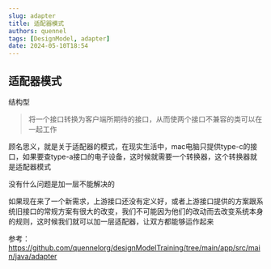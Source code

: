 ```yaml
---
slug: adapter
title: 适配器模式
authors: quennel
tags: [DesignModel, adapter]
date: 2024-05-10T18:54
---
```


## 适配器模式
结构型

> 将一个接口转换为客户端所期待的接口，从而使两个接口不兼容的类可以在一起工作


顾名思义，就是关于适配器的模式，在现实生活中，mac电脑只提供type-c的接口，如果要查type-a接口的电子设备，这时候就需要一个转换器，这个转换器就是适配器模式

没有什么问题是加一层不能解决的

如果现在来了一个新需求，上游接口还没有定义好，或者上游接口提供的方案跟系统旧接口的常规方案有很大的改变，我们不可能因为他们的改动而去改变系统本身的规则，这时候我们就可以加一层适配器，让双方都能够运作起来






参考：
https://github.com/quennelorg/designModelTraining/tree/main/app/src/main/java/adapter